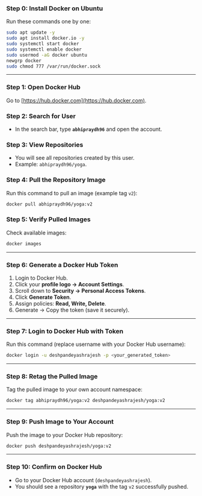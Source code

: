### Step 0: Install Docker on Ubuntu

Run these commands one by one:

```bash
sudo apt update -y
sudo apt install docker.io -y
sudo systemctl start docker
sudo systemctl enable docker
sudo usermod -aG docker ubuntu
newgrp docker
sudo chmod 777 /var/run/docker.sock
```

---

### Step 1: Open Docker Hub

Go to [https://hub.docker.com](https://hub.docker.com).

### Step 2: Search for User

* In the search bar, type **`abhipraydh96`** and open the account.

### Step 3: View Repositories

* You will see all repositories created by this user.
* Example: `abhipraydh96/yoga`.

### Step 4: Pull the Repository Image

Run this command to pull an image (example tag `v2`):

```bash
docker pull abhipraydh96/yoga:v2
```

### Step 5: Verify Pulled Images

Check available images:

```bash
docker images
```

---

### Step 6: Generate a Docker Hub Token

1. Login to Docker Hub.
2. Click your **profile logo → Account Settings**.
3. Scroll down to **Security → Personal Access Tokens**.
4. Click **Generate Token**.
5. Assign policies: **Read, Write, Delete**.
6. Generate → Copy the token (save it securely).

---

### Step 7: Login to Docker Hub with Token

Run this command (replace username with your Docker Hub username):

```bash
docker login -u deshpandeyashrajesh -p <your_generated_token>
```

---

### Step 8: Retag the Pulled Image

Tag the pulled image to your own account namespace:

```bash
docker tag abhipraydh96/yoga:v2 deshpandeyashrajesh/yoga:v2
```

---

### Step 9: Push Image to Your Account

Push the image to your Docker Hub repository:

```bash
docker push deshpandeyashrajesh/yoga:v2
```

---

### Step 10: Confirm on Docker Hub

* Go to your Docker Hub account (`deshpandeyashrajesh`).
* You should see a repository **`yoga`** with the tag `v2` successfully pushed.
